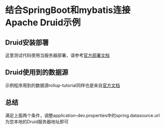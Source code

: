 # 结合SpringBoot和mybatis连接Apache Druid示例

## Druid安装部署

这里测试代码使用当服务器部署，请参考[官方部署文档](http://www.apache-druid.cn/GettingStarted/chapter-3.html)

## Druid使用到的数据源

示例程序用到的数据源rollup-tutorial同样也是来自[官方文档](http://www.apache-druid.cn/Tutorials/chapter-5.html)

## 总结

满足上面两个条件，调整application-dev.properties中的spring.datasource.url为您本地的Druid服务器地址即可
 
